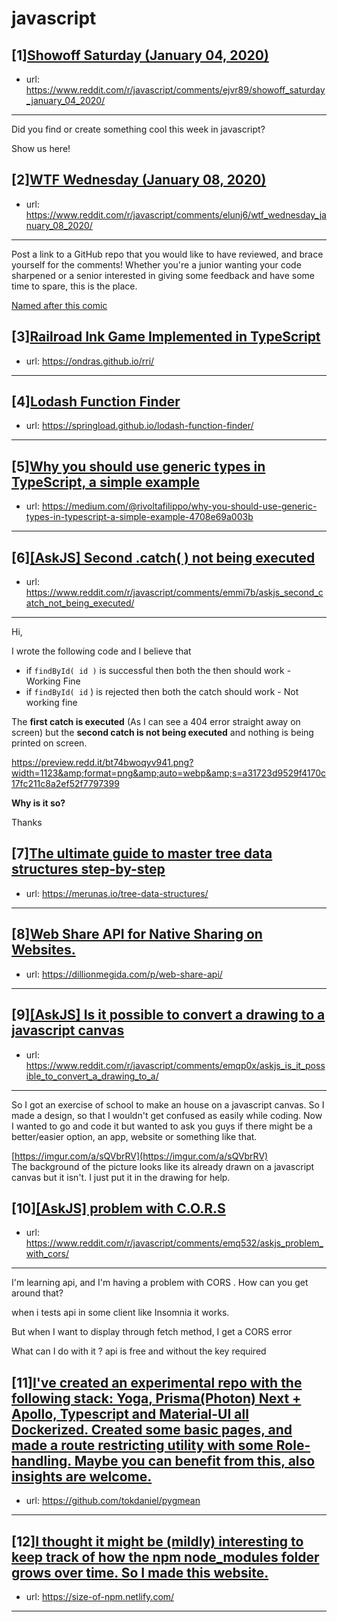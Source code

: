 # javascript
## [1][Showoff Saturday (January 04, 2020)](https://www.reddit.com/r/javascript/comments/ejvr89/showoff_saturday_january_04_2020/)
- url: https://www.reddit.com/r/javascript/comments/ejvr89/showoff_saturday_january_04_2020/
---
Did you find or create something cool this week in javascript? 

Show us here!
## [2][WTF Wednesday (January 08, 2020)](https://www.reddit.com/r/javascript/comments/elunj6/wtf_wednesday_january_08_2020/)
- url: https://www.reddit.com/r/javascript/comments/elunj6/wtf_wednesday_january_08_2020/
---
Post a link to a GitHub repo that you would like to have reviewed, and brace yourself for the comments!
Whether you're a junior wanting your code sharpened or a senior interested in giving some feedback and have some time to spare, 
this is the place.

[Named after this comic](https://davidwalsh.name/demo/code-review.png)
## [3][Railroad Ink Game Implemented in TypeScript](https://www.reddit.com/r/javascript/comments/emqj9c/railroad_ink_game_implemented_in_typescript/)
- url: https://ondras.github.io/rri/
---

## [4][Lodash Function Finder](https://www.reddit.com/r/javascript/comments/emjvtg/lodash_function_finder/)
- url: https://springload.github.io/lodash-function-finder/
---

## [5][Why you should use generic types in TypeScript, a simple example](https://www.reddit.com/r/javascript/comments/emd65j/why_you_should_use_generic_types_in_typescript_a/)
- url: https://medium.com/@rivoltafilippo/why-you-should-use-generic-types-in-typescript-a-simple-example-4708e69a003b
---

## [6][[AskJS] Second .catch( ) not being executed](https://www.reddit.com/r/javascript/comments/emmi7b/askjs_second_catch_not_being_executed/)
- url: https://www.reddit.com/r/javascript/comments/emmi7b/askjs_second_catch_not_being_executed/
---
Hi, 

I wrote the following code and I believe  that 

* if  `findById( id )` is successful then both the then should work  - Working Fine 
* if `findById( id` ) is rejected then both the catch should work - Not working fine

The **first catch is executed** (As I can see a 404 error straight away on screen) but the **second catch is not being executed** and nothing is being printed on screen. 

https://preview.redd.it/bt74bwoqyv941.png?width=1123&amp;format=png&amp;auto=webp&amp;s=a31723d9529f4170c17fc211c8a2ef52f7797399

**Why is it so?**

Thanks
## [7][The ultimate guide to master tree data structures step-by-step](https://www.reddit.com/r/javascript/comments/emfeyn/the_ultimate_guide_to_master_tree_data_structures/)
- url: https://merunas.io/tree-data-structures/
---

## [8][Web Share API for Native Sharing on Websites.](https://www.reddit.com/r/javascript/comments/em9irg/web_share_api_for_native_sharing_on_websites/)
- url: https://dillionmegida.com/p/web-share-api/
---

## [9][[AskJS] Is it possible to convert a drawing to a javascript canvas](https://www.reddit.com/r/javascript/comments/emqp0x/askjs_is_it_possible_to_convert_a_drawing_to_a/)
- url: https://www.reddit.com/r/javascript/comments/emqp0x/askjs_is_it_possible_to_convert_a_drawing_to_a/
---
So I got an exercise of school to make an house on a javascript canvas. So I made a design, so that I wouldn't get confused as easily while coding. Now I wanted to go and code it but wanted to ask you guys if there might be a better/easier option, an app, website or something like that.

[https://imgur.com/a/sQVbrRV](https://imgur.com/a/sQVbrRV)  
The background of the picture looks like its already drawn on a javascript canvas but it isn't. I just put it in the drawing for help.
## [10][[AskJS] problem with C.O.R.S](https://www.reddit.com/r/javascript/comments/emq532/askjs_problem_with_cors/)
- url: https://www.reddit.com/r/javascript/comments/emq532/askjs_problem_with_cors/
---
I'm learning api, and I'm having a problem with CORS . How can you get around that?

when i tests api in some client like Insomnia it works.

But when I want to display through fetch method, I get a CORS error

What can I do with it ? api is free and without the key required
## [11][I've created an experimental repo with the following stack: Yoga, Prisma(Photon) Next + Apollo, Typescript and Material-UI all Dockerized. Created some basic pages, and made a route restricting utility with some Role-handling. Maybe you can benefit from this, also insights are welcome.](https://www.reddit.com/r/javascript/comments/emhu8l/ive_created_an_experimental_repo_with_the/)
- url: https://github.com/tokdaniel/pygmean
---

## [12][I thought it might be (mildly) interesting to keep track of how the npm node_modules folder grows over time. So I made this website.](https://www.reddit.com/r/javascript/comments/emgikq/i_thought_it_might_be_mildly_interesting_to_keep/)
- url: https://size-of-npm.netlify.com/
---

